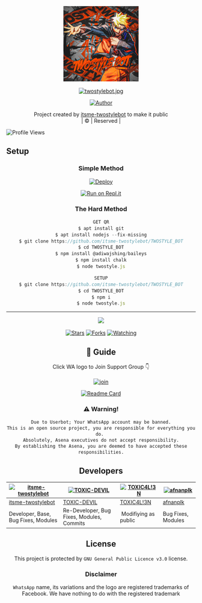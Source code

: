 
<div align="center">
  <img border-radius: 15px src="twostylebot.jpg" width="200" height="200"/>
  <p align="center">
<a href="#"><img title="twostylebot.jpg" src="https://img.shields.io/badge/TWOSTYLE_BOT-green?colorA=%23ff0000&colorB=%23017e40&style=for-the-badge"></a>
</p>
  <p align="center">
<a href="https://github.com/itsme-twostylebot"><img title="Author" src="https://img.shields.io/badge/Author-itsme-twostylebot/TWOSTYLE_BOT?color=blue&style=for-the-badge&logo=whatsapp"></a>
</p>
</div>
<p align="center">
Project created by <a href="https://github.com/itsme-twostylebot">itsme-twostylebot</a> to make it public
    <br>
       | © |
        Reserved |
    <br> 
</p>

![Profile Views](https://hits.seeyoufarm.com/api/count/incr/badge.svg?url=https://github.com/itsme-twostylebot/TWOSTYLE_BOT&title=Profile%20Views)

## Setup
<div align="center">

  ### Simple Method
  
[![Deploy](https://www.herokucdn.com/deploy/button.svg)](https://heroku.com/deploy?template=https://github.com/itsme-twostylebot/TWOSTYLE_BOT) 
  
[![Run on Repl.it](https://repl.it/badge/github/quiec/whatsAlfa)](https://replit.com/@Farhandqz/JulieMwol)
  
### The Hard Method
```js
GET QR
$ apt install git
$ apt install nodejs --fix-missing
$ git clone https://github.com/itsme-twostylebot/TWOSTYLE_BOT
$ cd TWOSTYLE_BOT
$ npm install @adiwajshing/baileys
$ npm install chalk
$ node twostyle.js
```
      
```js
SETUP
$ git clone https://github.com/itsme-twostylebot/TWOSTYLE_BOT
$ cd TWOSTYLE_BOT
$ npm i
$ node twostyle.js
```

----

  <p align="center">
  <a href="httsp://github.com/itsme-twostylebot/TWOSTYLE_BOT">
    
<a href="https://github.com/itsme-twostylebot/followers">
<img src="https://img.shields.io/github/repo-size/itsme-twostylebot/TWOSTYLE_BOT?color=green&label=Repo%20total%20size&style=plastic">
<p align="center">
<a href="https://github.com/itsme-twostylebot/followers"
<img title="Followers" src="https://img.shields.io/github/followers/itsme-twostylebot?color=blue&style=flat-square"></a>
<a href="https://github.com/itsme-twostylebot/TWOSTYLE_BOT/stargazers/"><img title="Stars" src="https://img.shields.io/github/stars/itsme-twostylebot/TWOSTYLE_BOT?color=blue&style=flat-square"></a>
<a href="https://github.com/itsme-twostylebot/TWOSTYLE_BOT/network/members"><img title="Forks" src="https://img.shields.io/github/forks/itsme-twostylebot/TWOSTYLE_BOT?color=blue&style=flat-square"></a>
<a href="https://github.com/itsme-twostylebot/TWOSTYLE_BOT/watchers"><img title="Watching" src="https://img.shields.io/github/watchers/itsme-twostylebot/TWOSTYLE_BOT?label=Watchers&color=blue&style=flat-square"></a>
</p>

## 📢 Guide
Click WA logo to Join Support Group 👇
    <br>
<br>
  [![join](https://github.com/Alien-alfa/PublicBot/blob/main/wlogo.svg.png)](https://chat.whatsapp.com/IlfsIpchwGV0w4EdVO3PFX)
  <div align="center">
       
  [![Readme Card](https://github-readme-stats.vercel.app/api/pin/?username=itsme-twostylebot&repo=TWOSTYLE_BOT&theme=nightowl)](https://github.com/itsme-twostylebot/TWOSTYLE_BOT)
  </div>
    
### ⚠️ Warning! 
```
Due to Userbot; Your WhatsApp account may be banned.
This is an open source project, you are responsible for everything you do. 
Absolutely, Asena executives do not accept responsibility.
By establishing the Asena, you are deemed to have accepted these responsibilities.
```

## Developers
  <div align="center">
    
  [![itsme-twostylebot](https://github.com/itsme-twostylebot.jpg?size=100)](https://github.com/itsme-twostylebot) | [![TOXIC-DEVIL](https://github.com/TOXIC-DEVIL.png?size=100)](https://github.com/TOXIC-DEVIL) |  [![TOXIC4L!3N](https://github.com/Alien-alfa.png?size=100)](https://github.com/AI-VIKI) | [![afnanplk](https://github.com/afnanplk.png?size=100)](https://github.com/afnanplk) 
----|----|----|----
[itsme-twostylebot](https://github.com/itsme-twostylebot) | [TOXIC-DEVIL](https://github.com/TOXIC-DEVIL) | [TOXIC4L!3N](https://github.com/AI-VIKI) | [afnanplk](https://github.com/afnanplk) 
Developer, Base, Bug Fixes, Modules| Re-Developer, Bug Fixes, Modules, Commits |  Modifiying  as   public | Bug Fixes, Modules 
  </div>
    


## License
This project is protected by `GNU General Public Licence v3.0` license.

### Disclaimer
`WhatsApp` name, its variations and the logo are registered trademarks of Facebook. We have nothing to do with the registered trademark
